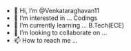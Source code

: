 - 👋 Hi, I’m @Venkataraghavan11
- 👀 I’m interested in ... Codings
- 🌱 I’m currently learning ... B.Tech(ECE)
- 💞️ I’m looking to collaborate on ...
- 📫 How to reach me ... 

<!---
Venkataraghavan11/Venkataraghavan11 is a ✨ special ✨ repository because its `README.md` (this file) appears on your GitHub profile.
You can click the Preview link to take a look at your changes.
--->
